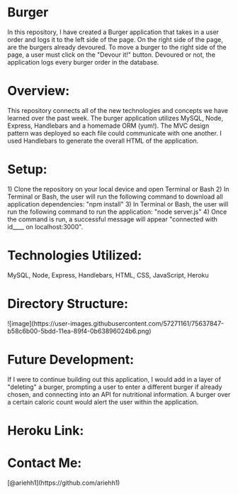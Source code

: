 # Burger

In this repository, I have created a Burger application that takes in a user order and logs it to the left side of the page. On the right side of the page, are the burgers already devoured. To move a burger to the right side of the page, a user must click on the "Devour it!" button. Devoured or not, the application logs every burger order in the database.

<h1>Overview:</h1>
This repository connects all of the new technologies and concepts we have learned over the past week. The burger application utilizes MySQL, Node, Express, Handlebars and a homemade ORM (yum!). The MVC design pattern was deployed so each file could communicate with one another. I used Handlebars to generate the overall HTML of the application.

<h1>Setup:</h1>
1) Clone the repository on your local device and open Terminal or Bash 2) In Terminal or Bash, the user will run the following command to download all application dependencies: "npm install" 3) In Terminal or Bash, the user will run the following command to run the application: "node server.js" 4) Once the command is run, a successful message will appear "connected with id____ on localhost:3000".

<h1>Technologies Utilized:</h1>
MySQL, Node, Express, Handlebars, HTML, CSS, JavaScript, Heroku

<h1>Directory Structure:</h1>
![image](https://user-images.githubusercontent.com/57271161/75637847-b58c6b00-5bdd-11ea-89f4-0b63896024b6.png)

<h1>Future Development:</h1>
If I were to continue building out this application, I would add in a layer of "deleting" a burger, prompting a user to enter a different burger if already chosen, and connecting into an API for nutritional information. A burger over a certain caloric count would alert the user within the application.

<h1>Heroku Link:</h1>

<h1>Contact Me:</h1>
[@ariehh1](https://github.com/ariehh1)
